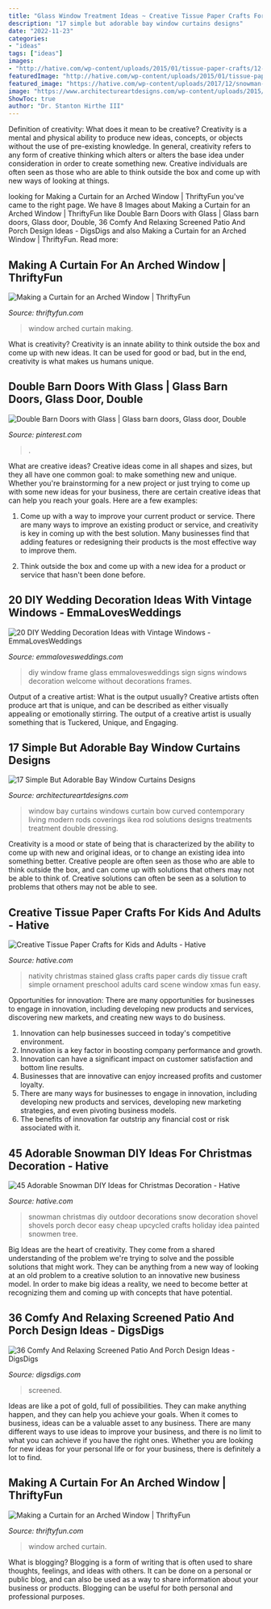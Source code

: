 ```yaml
---
title: "Glass Window Treatment Ideas ~ Creative Tissue Paper Crafts For Kids And Adults"
description: "17 simple but adorable bay window curtains designs"
date: "2022-11-23"
categories:
- "ideas"
tags: ["ideas"]
images:
- "http://hative.com/wp-content/uploads/2015/01/tissue-paper-crafts/12-tissue-paper-crafts.jpg"
featuredImage: "http://hative.com/wp-content/uploads/2015/01/tissue-paper-crafts/12-tissue-paper-crafts.jpg"
featured_image: "https://hative.com/wp-content/uploads/2017/12/snowman-diy/31-snowman-diy-christmas-decoration.jpg"
image: "https://www.architectureartdesigns.com/wp-content/uploads/2015/05/730-630x445.jpg"
ShowToc: true
author: "Dr. Stanton Hirthe III"
---
```



Definition of creativity: What does it mean to be creative?
Creativity is a mental and physical ability to produce new ideas, concepts, or objects without the use of pre-existing knowledge. In general, creativity refers to any form of creative thinking which alters or alters the base idea under consideration in order to create something new. Creative individuals are often seen as those who are able to think outside the box and come up with new ways of looking at things.

	

		
looking for Making a Curtain for an Arched Window | ThriftyFun you've came to the right page. We have 8 Images about Making a Curtain for an Arched Window | ThriftyFun like Double Barn Doors with Glass | Glass barn doors, Glass door, Double, 36 Comfy And Relaxing Screened Patio And Porch Design Ideas - DigsDigs and also Making a Curtain for an Arched Window | ThriftyFun. Read more:
		
    
## Making A Curtain For An Arched Window | ThriftyFun

<img loading=lazy src="http://img.thrfun.com/img/076/920/arched_window_m1.jpg" onerror="this.onerror=null;this.src='https://tse1.mm.bing.net/th?id=OIP.36m2HILFwPcuWnuBLbl7vgAAAA&amp;pid=15.1';" alt="Making a Curtain for an Arched Window | ThriftyFun">

_Source: thriftyfun.com_

>window arched curtain making. 

	

What is creativity?
Creativity is an innate ability to think outside the box and come up with new ideas. It can be used for good or bad, but in the end, creativity is what makes us humans unique.

    
## Double Barn Doors With Glass | Glass Barn Doors, Glass Door, Double

<img loading=lazy src="https://i.pinimg.com/736x/ee/1d/8f/ee1d8fcab66403c848c9e191637fd673.jpg" onerror="this.onerror=null;this.src='https://tse2.mm.bing.net/th?id=OIP.YzeaJodkDdJFHrrjlBP4HgHaJ3&amp;pid=15.1';" alt="Double Barn Doors with Glass | Glass barn doors, Glass door, Double">

_Source: pinterest.com_

>. 

	

What are creative ideas?
Creative ideas come in all shapes and sizes, but they all have one common goal: to make something new and unique. Whether you're brainstorming for a new project or just trying to come up with some new ideas for your business, there are certain creative ideas that can help you reach your goals. Here are a few examples: 
1. Come up with a way to improve your current product or service. There are many ways to improve an existing product or service, and creativity is key in coming up with the best solution. Many businesses find that adding features or redesigning their products is the most effective way to improve them. 

2. Think outside the box and come up with a new idea for a product or service that hasn't been done before.

    
## 20 DIY Wedding Decoration Ideas With Vintage Windows - EmmaLovesWeddings

<img loading=lazy src="http://emmalovesweddings.com/wp-content/uploads/2018/07/vintage-window-frame-wedding-sign-ideas.jpg" onerror="this.onerror=null;this.src='https://tse2.mm.bing.net/th?id=OIP.4tNtb_OU5vrJraEVsAA5KAHaLH&amp;pid=15.1';" alt="20 DIY Wedding Decoration Ideas with Vintage Windows - EmmaLovesWeddings">

_Source: emmalovesweddings.com_

>diy window frame glass emmalovesweddings sign signs windows decoration welcome without decorations frames. 

	

Output of a creative artist: What is the output usually?
Creative artists often produce art that is unique, and can be described as either visually appealing or emotionally stirring. The output of a creative artist is usually something that is Tuckered, Unique, and Engaging.

    
## 17 Simple But Adorable Bay Window Curtains Designs

<img loading=lazy src="https://www.architectureartdesigns.com/wp-content/uploads/2015/05/730-630x445.jpg" onerror="this.onerror=null;this.src='https://tse4.mm.bing.net/th?id=OIP.0irUH7sBU9xv8m9C5SIsTgHaFO&amp;pid=15.1';" alt="17 Simple But Adorable Bay Window Curtains Designs">

_Source: architectureartdesigns.com_

>window bay curtains windows curtain bow curved contemporary living modern rods coverings ikea rod solutions designs treatments treatment double dressing. 

	

Creativity is a mood or state of being that is characterized by the ability to come up with new and original ideas, or to change an existing idea into something better. Creative people are often seen as those who are able to think outside the box, and can come up with solutions that others may not be able to think of. Creative solutions can often be seen as a solution to problems that others may not be able to see.

    
## Creative Tissue Paper Crafts For Kids And Adults - Hative

<img loading=lazy src="http://hative.com/wp-content/uploads/2015/01/tissue-paper-crafts/12-tissue-paper-crafts.jpg" onerror="this.onerror=null;this.src='https://tse1.mm.bing.net/th?id=OIP.ztg9EjECENWWCUJWh9dxSgHaLH&amp;pid=15.1';" alt="Creative Tissue Paper Crafts for Kids and Adults - Hative">

_Source: hative.com_

>nativity christmas stained glass crafts paper cards diy tissue craft simple ornament preschool adults card scene window xmas fun easy. 

	

Opportunities for innovation: There are many opportunities for businesses to engage in innovation, including developing new products and services, discovering new markets, and creating new ways to do business.
1. Innovation can help businesses succeed in today's competitive environment.
2. Innovation is a key factor in boosting company performance and growth.
3. Innovation can have a significant impact on customer satisfaction and bottom line results.
4. Businesses that are innovative can enjoy increased profits and customer loyalty.
5. There are many ways for businesses to engage in innovation, including developing new products and services, developing new marketing strategies, and even pivoting business models.
6. The benefits of innovation far outstrip any financial cost or risk associated with it.

    
## 45 Adorable Snowman DIY Ideas For Christmas Decoration - Hative

<img loading=lazy src="https://hative.com/wp-content/uploads/2017/12/snowman-diy/31-snowman-diy-christmas-decoration.jpg" onerror="this.onerror=null;this.src='https://tse2.mm.bing.net/th?id=OIP.Eu8WrrbI1dh1Pe6crbq7sAAAAA&amp;pid=15.1';" alt="45 Adorable Snowman DIY Ideas for Christmas Decoration - Hative">

_Source: hative.com_

>snowman christmas diy outdoor decorations snow decoration shovel shovels porch decor easy cheap upcycled crafts holiday idea painted snowmen tree. 

	

Big Ideas are the heart of creativity. They come from a shared understanding of the problem we're trying to solve and the possible solutions that might work. They can be anything from a new way of looking at an old problem to a creative solution to an innovative new business model. In order to make big ideas a reality, we need to become better at recognizing them and coming up with concepts that have potential.

    
## 36 Comfy And Relaxing Screened Patio And Porch Design Ideas - DigsDigs

<img loading=lazy src="https://www.digsdigs.com/photos/comfy-and-relaxing-screened-patio-design-ideas-28.jpg" onerror="this.onerror=null;this.src='https://tse2.mm.bing.net/th?id=OIP.2FhbiMPDSPXK6OxQRUXODAHaLH&amp;pid=15.1';" alt="36 Comfy And Relaxing Screened Patio And Porch Design Ideas - DigsDigs">

_Source: digsdigs.com_

>screened. 

	

Ideas are like a pot of gold, full of possibilities. They can make anything happen, and they can help you achieve your goals. When it comes to business, ideas can be a valuable asset to any business. There are many different ways to use ideas to improve your business, and there is no limit to what you can achieve if you have the right ones. Whether you are looking for new ideas for your personal life or for your business, there is definitely a lot to find.

    
## Making A Curtain For An Arched Window | ThriftyFun

<img loading=lazy src="https://img.thrfun.com/img/076/920/arched_window_l1.jpg" onerror="this.onerror=null;this.src='https://tse4.mm.bing.net/th?id=OIP.FNFtKrVs8iY0ytAhBA6mqQHaK-&amp;pid=15.1';" alt="Making a Curtain for an Arched Window | ThriftyFun">

_Source: thriftyfun.com_

>window arched curtain. 

	

What is blogging?
Blogging is a form of writing that is often used to share thoughts, feelings, and ideas with others. It can be done on a personal or public blog, and can also be used as a way to share information about your business or products. Blogging can be useful for both personal and professional purposes.

